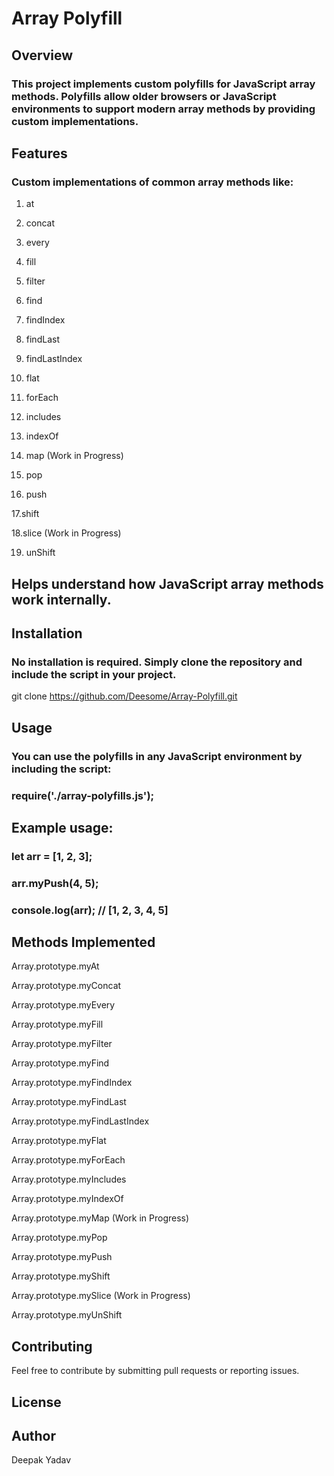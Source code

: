 # Array Polyfill

## Overview

### This project implements custom polyfills for JavaScript array methods. Polyfills allow older browsers or JavaScript environments to support modern array methods by providing custom implementations.

## Features

### Custom implementations of common array methods like:

1. at

2. concat

3. every

4. fill

5. filter

6. find

7. findIndex

8. findLast

9. findLastIndex

10. flat

11. forEach

12. includes

13. indexOf

14. map (Work in Progress)

15. pop

16. push

17.shift

18.slice (Work in Progress)

19. unShift

## Helps understand how JavaScript array methods work internally.

## Installation

### No installation is required. Simply clone the repository and include the script in your project.

git clone https://github.com/Deesome/Array-Polyfill.git

## Usage

### You can use the polyfills in any JavaScript environment by including the script:

### require('./array-polyfills.js');

## Example usage:

### let arr = [1, 2, 3];
### arr.myPush(4, 5);
### console.log(arr); // [1, 2, 3, 4, 5]

## Methods Implemented

Array.prototype.myAt

Array.prototype.myConcat

Array.prototype.myEvery

Array.prototype.myFill

Array.prototype.myFilter

Array.prototype.myFind

Array.prototype.myFindIndex

Array.prototype.myFindLast

Array.prototype.myFindLastIndex

Array.prototype.myFlat

Array.prototype.myForEach

Array.prototype.myIncludes

Array.prototype.myIndexOf

Array.prototype.myMap (Work in Progress)

Array.prototype.myPop

Array.prototype.myPush

Array.prototype.myShift

Array.prototype.mySlice (Work in Progress)

Array.prototype.myUnShift

## Contributing

Feel free to contribute by submitting pull requests or reporting issues.

## License



## Author

Deepak Yadav
